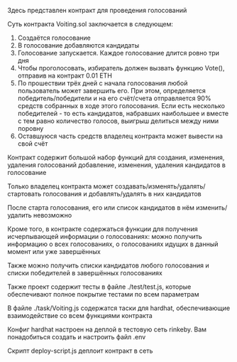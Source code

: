Здесь представлен контракт для проведения голосований

Суть контракта Voiting.sol заключается в следующем:

1. Создаётся голосование
2. В голосование добавляются кандидаты
3. Голосование запускается. Каждое голосование длится ровно три дня
4. Чтобы проголосовать, избиратель должен вызвать функцию Vote(), отправив на контракт 0.01 ETH
5. По прошествии трёх дней с начала голосования любой пользователь может завершить его. При этом, определяется победитель/победители и на его счёт/счета отправляется 90% средств собранных в ходе этого голосования. Если есть несколько победителей - то есть кандидатов, набравших наибольшее и вместе с тем равно количество голосов, выигрыш делиться между ними поровну
6. Оставшуюся часть средств владелец контракта может вывести на свой счёт

Контракт содержит большой набор функций для
создания, изменения, удаления голосований
добавление, изменения, удаления кандидатов в голосование

Только владелец контракта может создавать/изменять/удалять/стартовать голосования и добавлять/удалять в них кандидатов

После старта голосования, его или список кандидатов в нём изменить/удалить невозможно

Кроме того, в контракте содержаться функции для получения исчерпывающей информации о голосованиях:
можно получить информацию о всех голосованиях, о голосованиях идущих в данный момент или уже завершённых

Также можно получить списки кандидатов любого голосования и списки победителей в завершённых голосованиях

Также проект содержит тесты в файле ./test/test.js, которые обеспечивают полное покрытие тестами по всем параметрам

В файле ./task/Voiting.js содержатся таски для hardhat, обеспечивающие взаимодействие со всем функциями контракта

Конфиг hardhat настроен на деплой в тестовую сеть rinkeby. Вам понадобиться создать и настроить файл .env

Скрипт deploy-script.js деплоит контракт в сеть
